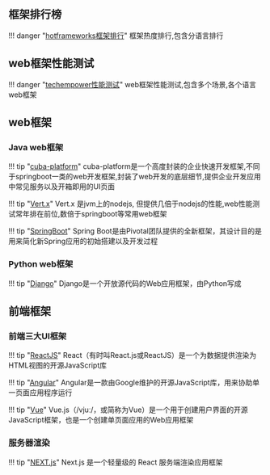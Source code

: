 ## 框架排行榜

!!! danger "[hotframeworks框架排行](https://hotframeworks.com/)"
    框架热度排行,包含分语言排行

## web框架性能测试

!!! danger "[techempower性能测试](https://www.techempower.com/benchmarks/)"
    web框架性能测试,包含多个场景,各个语言web框架


## web框架

### Java web框架

!!! tip "[cuba-platform](https://s0doc0cuba-platform0com.icopy.site/manual-latest/)"
    cuba-platform是一个高度封装的企业快速开发框架,不同于springboot一类的web开发框架,封装了web开发的底层细节,提供企业开发应用中常见服务以及开箱即用的UI页面

!!! tip "[Vert.x](https://s0vertx0io.icopy.site/docs/)"
    Vert.x 是jvm上的nodejs, 但提供几倍于nodejs的性能,web性能测试常年排在前位,数倍于springboot等常用web框架

!!! tip "[SpringBoot](https://s0docs0spring0io.icopy.site/spring-boot/docs/current/reference/html/)"
    Spring Boot是由Pivotal团队提供的全新框架，其设计目的是用来简化新Spring应用的初始搭建以及开发过程

### Python web框架

!!! tip "[Django](https://docs.djangoproject.com/zh-hans/)"
    Django是一个开放源代码的Web应用框架，由Python写成



## 前端框架

### 前端三大UI框架

!!! tip "[ReactJS](https://s0reactjs0org.icopy.site/docs/getting-started.html)"
    React（有时叫React.js或ReactJS）是一个为数据提供渲染为HTML视图的开源JavaScript库

!!! tip "[Angular](https://s0angular0io.icopy.site/docs)"
    Angular是一款由Google维护的开源JavaScript库，用来协助单一页面应用程序运行

!!! tip "[Vue](https://cn.vuejs.org/index.html)"
    Vue.js（/vjuː/，或简称为Vue）是一个用于创建用户界面的开源JavaScript框架，也是一个创建单页面应用的Web应用框架

### 服务器渲染

!!! tip "[NEXT.js](https://s0nextjs0org.icopy.site/docs)"
    Next.js 是一个轻量级的 React 服务端渲染应用框架
